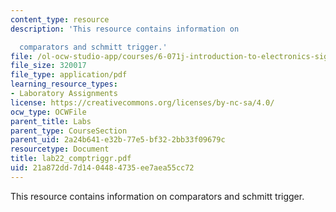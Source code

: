 ```yaml
---
content_type: resource
description: 'This resource contains information on

  comparators and schmitt trigger.'
file: /ol-ocw-studio-app/courses/6-071j-introduction-to-electronics-signals-and-measurement-spring-2006/21a872dd7d1404484735ee7aea55cc72_lab22_comptriggr.pdf
file_size: 320017
file_type: application/pdf
learning_resource_types:
- Laboratory Assignments
license: https://creativecommons.org/licenses/by-nc-sa/4.0/
ocw_type: OCWFile
parent_title: Labs
parent_type: CourseSection
parent_uid: 2a24b641-e32b-77e5-bf32-2bb33f09679c
resourcetype: Document
title: lab22_comptriggr.pdf
uid: 21a872dd-7d14-0448-4735-ee7aea55cc72
---
```

This resource contains information on
comparators and schmitt trigger.